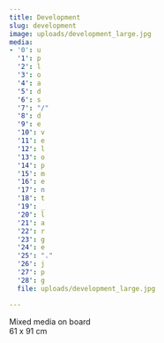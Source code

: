 ```yaml
---
title: Development
slug: development
image: uploads/development_large.jpg
media:
- '0': u
  '1': p
  '2': l
  '3': o
  '4': a
  '5': d
  '6': s
  '7': "/"
  '8': d
  '9': e
  '10': v
  '11': e
  '12': l
  '13': o
  '14': p
  '15': m
  '16': e
  '17': n
  '18': t
  '19': _
  '20': l
  '21': a
  '22': r
  '23': g
  '24': e
  '25': "."
  '26': j
  '27': p
  '28': g
  file: uploads/development_large.jpg

---
```

Mixed media on board  
61 x 91 cm